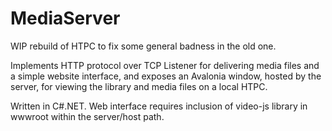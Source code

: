 # MediaServer

WIP rebuild of HTPC to fix some general badness in the old one.

Implements HTTP protocol over TCP Listener for delivering media files and a simple website interface, and exposes an Avalonia window, hosted by the server, for viewing the library and media files on a local HTPC.

Written in C#.NET. Web interface requires inclusion of video-js library in wwwroot within the server/host path.
